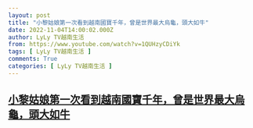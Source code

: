 ```yaml
---
layout: post
title: "小黎姑娘第一次看到越南國寶千年，曾是世界最大烏龜，頭大如牛"
date: 2022-11-04T14:00:02.000Z
author: LyLy TV越南生活
from: https://www.youtube.com/watch?v=1QUHzyCDiYk
tags: [ LyLy TV越南生活 ]
comments: True
categories: [ LyLy TV越南生活 ]
---
```

<!--1667570402000-->
[小黎姑娘第一次看到越南國寶千年，曾是世界最大烏龜，頭大如牛](https://www.youtube.com/watch?v=1QUHzyCDiYk)
------

<div>

</div>
